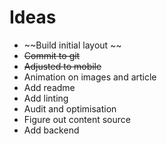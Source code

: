 # Ideas
- ~~Build initial layout ~~
- ~~Commit to git~~
- ~~Adjusted to mobile~~
- Animation on images and article
- Add readme
- Add linting 
- Audit and optimisation
- Figure out content source
- Add backend